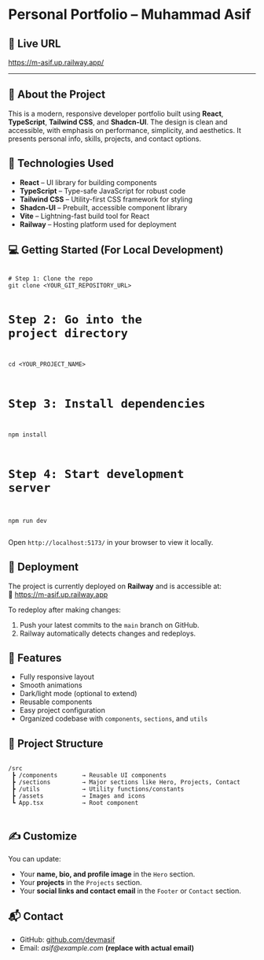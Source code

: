 <h1>Personal Portfolio – Muhammad Asif</h1>

<h2>🔗 Live URL</h2>
<p><a href="https://m-asif.up.railway.app/" target="_blank">https://m-asif.up.railway.app/</a></p>

<hr />

<h2>📌 About the Project</h2>
<p>
This is a modern, responsive developer portfolio built using <strong>React</strong>, <strong>TypeScript</strong>, <strong>Tailwind CSS</strong>, and <strong>Shadcn-UI</strong>. The design is clean and accessible, with emphasis on performance, simplicity, and aesthetics. It presents personal info, skills, projects, and contact options.
</p>

<h2>🧩 Technologies Used</h2>
<ul>
  <li><strong>React</strong> – UI library for building components</li>
  <li><strong>TypeScript</strong> – Type-safe JavaScript for robust code</li>
  <li><strong>Tailwind CSS</strong> – Utility-first CSS framework for styling</li>
  <li><strong>Shadcn-UI</strong> – Prebuilt, accessible component library</li>
  <li><strong>Vite</strong> – Lightning-fast build tool for React</li>
  <li><strong>Railway</strong> – Hosting platform used for deployment</li>
</ul>

<h2>💻 Getting Started (For Local Development)</h2>
<pre>
<code>
# Step 1: Clone the repo
git clone &lt;YOUR_GIT_REPOSITORY_URL&gt;

# Step 2: Go into the project directory
cd &lt;YOUR_PROJECT_NAME&gt;

# Step 3: Install dependencies
npm install

# Step 4: Start development server
npm run dev
</code>
</pre>

<p>Open <code>http://localhost:5173/</code> in your browser to view it locally.</p>

<h2>🚀 Deployment</h2>
<p>
The project is currently deployed on <strong>Railway</strong> and is accessible at:<br />
🔗 <a href="https://m-asif.up.railway.app" target="_blank">https://m-asif.up.railway.app</a>
</p>

<p>
To redeploy after making changes:
<ol>
  <li>Push your latest commits to the <code>main</code> branch on GitHub.</li>
  <li>Railway automatically detects changes and redeploys.</li>
</ol>
</p>

<h2>🧠 Features</h2>
<ul>
  <li>Fully responsive layout</li>
  <li>Smooth animations</li>
  <li>Dark/light mode (optional to extend)</li>
  <li>Reusable components</li>
  <li>Easy project configuration</li>
  <li>Organized codebase with <code>components</code>, <code>sections</code>, and <code>utils</code></li>
</ul>

<h2>📁 Project Structure</h2>
<pre>
<code>
/src
 ┣ /components       → Reusable UI components
 ┣ /sections         → Major sections like Hero, Projects, Contact
 ┣ /utils            → Utility functions/constants
 ┣ /assets           → Images and icons
 ┗ App.tsx           → Root component
</code>
</pre>

<h2>✍️ Customize</h2>
<p>
You can update:
<ul>
  <li>Your <strong>name, bio, and profile image</strong> in the <code>Hero</code> section.</li>
  <li>Your <strong>projects</strong> in the <code>Projects</code> section.</li>
  <li>Your <strong>social links and contact email</strong> in the <code>Footer</code> or <code>Contact</code> section.</li>
</ul>
</p>

<h2>📬 Contact</h2>
<ul>
  <li>GitHub: <a href="https://github.com/devmasif" target="_blank">github.com/devmasif</a></li>
  <li>Email: <em>asif@example.com</em> <strong>(replace with actual email)</strong></li>
</ul>

